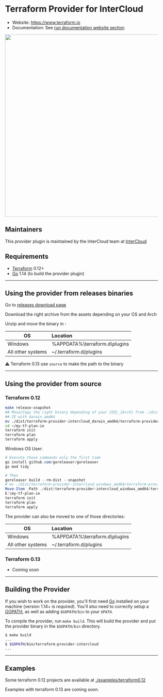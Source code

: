 # Terraform Provider for InterCloud

- Website: <https://www.terraform.io>
- Documentation: See [run documentation website section](#documentation-website)
  
<img src="https://cdn.rawgit.com/hashicorp/terraform-website/master/content/source/assets/images/logo-hashicorp.svg" width="600px">

## Maintainers

This provider plugin is maintained by the InterCloud team at [InterCloud](https://intercloud.com)

## Requirements

- [Terraform](https://www.terraform.io/downloads.html) 0.12+
- [Go](https://golang.org/doc/install) 1.14 (to build the provider plugin)

------------------------------

## Using the provider from releases binaries

Go to [releases download page](https://github.com/intercloud/terraform-provider-intercloud/releases)

Download the right archive from the assets depending on your OS and Arch

Unzip and move the binary in :

| OS                | Location                        |
|-------------------|:--------------------------------|
| Windows           | %APPDATA%\terraform.d\plugins   |
| All other systems | ~/.terraform.d/plugins          |

:warning: Terraform 0.13 use `source` to make the path to the binary

------------------------------

## Using the provider from source

### Terraform 0.12

```sh
make release-snapshot
## Move/Copy the right binary depending of your {OS}_{Arch} from ./dist to the root of your hcl files
## IE with darwin_amd64
mv ./dist/terraform-provider-intercloud_darwin_amd64/terraform-provider-intercloud_v1.1.0-SNAPSHOT-783c762 ~/my-tf-plan-ie/
cd ~/my-tf-plan-ie
terraform init
terraform plan
terraform apply
```

Windows OS User:

```powershell
# Execute those commands only the first time
go install github.com/goreleaser/goreleaser
go mod tidy

# Then
goreleaser build --rm-dist --snapshot
# mv ./dist/terraform-provider-intercloud_windows_amd64/terraform-provider-intercloud_v1.1.0-SNAPSHOT-783c762.exe E:\my-tf-plan-ie\terraform-provider-intercloud_v1.1.0-SNAPSHOT-783c762.exe
Move-Item -Path ./dist/terraform-provider-intercloud_windows_amd64/terraform-provider-intercloud_v1.1.0-SNAPSHOT-783c762.exe -Destination E:\my-tf-plan-ie\terraform-provider-intercloud_v1.1.0-SNAPSHOT-783c762.exe
E:\my-tf-plan-ie
terraform init
terraform plan
terraform apply

```

The provider can also be moved to one of those directories:

| OS                | Location                        |
|-------------------|:--------------------------------|
| Windows           | %APPDATA%\terraform.d\plugins   |
| All other systems | ~/.terraform.d/plugins          |

### Terraform 0.13

- Coming soon

------------------------------

## Building the Provider

If you wish to work on the provider, you'll first need [Go](http://www.golang.org) installed on your machine (version 1.14+ is *required*).
You'll also need to correctly setup a [GOPATH](http://golang.org/doc/code.html#GOPATH), as well as adding `$GOPATH/bin` to your `$PATH`.

To compile the provider, run `make build`. This will build the provider and put the provider binary in the `$GOPATH/bin` directory.

```sh
$ make build
...
$ $GOPATH/bin/terraform-provider-intercloud
...
```

------------------------------

## Examples

Some terraform 0.12 projects are available at [./examples/terraform0.12](?/../examples/terraform0.12)

Examples with terraform 0.13 are coming soon.

